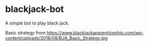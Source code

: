# blackjack-bot
A simple bot to play black jack.

Basic strategy from https://www.blackjackapprenticeship.com/wp-content/uploads/2018/08/BJA_Basic_Strategy.jpg
